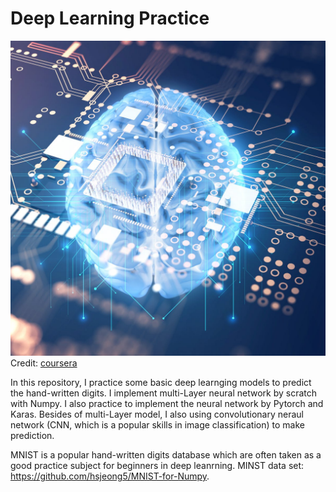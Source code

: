 # Deep Learning Practice
![](img/cover.jpg)
Credit: [coursera](https://www.coursera.org/learn/deep-learning-business) 

In this repository, I practice some basic deep learnging models to predict the hand-written digits. I implement multi-Layer neural network by scratch with Numpy. I also practice to implement the neural network by Pytorch and Karas. Besides of multi-Layer model, I also using convolutionary neraul network (CNN, which is a popular skills in image classification) to make prediction.

MNIST is a popular hand-written digits database which are often taken as a good practice subject for beginners in deep leanrning. MINST data set: https://github.com/hsjeong5/MNIST-for-Numpy.







